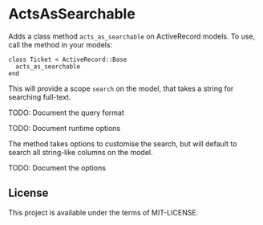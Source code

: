 ActsAsSearchable
===

Adds a class method `acts_as_searchable` on ActiveRecord models. To use, call the method in your models:

    class Ticket < ActiveRecord::Base
      acts_as_searchable
    end

This will provide a scope `search` on the model, that takes a string for searching full-text.

TODO: Document the query format

TODO: Document runtime options

The method takes options to customise the search, but will default to search all string-like columns on the model.

TODO: Document the options

License
---

This project is available under the terms of MIT-LICENSE.
